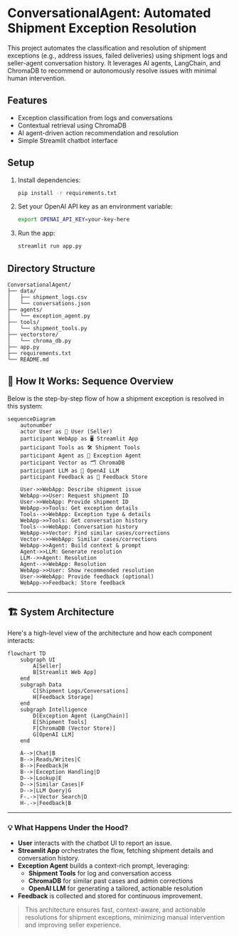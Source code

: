 # ConversationalAgent: Automated Shipment Exception Resolution

This project automates the classification and resolution of shipment exceptions (e.g., address issues, failed deliveries) using shipment logs and seller-agent conversation history. It leverages AI agents, LangChain, and ChromaDB to recommend or autonomously resolve issues with minimal human intervention.

## Features
- Exception classification from logs and conversations
- Contextual retrieval using ChromaDB
- AI agent-driven action recommendation and resolution
- Simple Streamlit chatbot interface

## Setup
1. Install dependencies:
   ```bash
   pip install -r requirements.txt
   ```
2. Set your OpenAI API key as an environment variable:
   ```bash
   export OPENAI_API_KEY=your-key-here
   ```
3. Run the app:
   ```bash
   streamlit run app.py
   ```

## Directory Structure
```
ConversationalAgent/
├── data/
│   ├── shipment_logs.csv
│   └── conversations.json
├── agents/
│   └── exception_agent.py
├── tools/
│   └── shipment_tools.py
├── vectorstore/
│   └── chroma_db.py
├── app.py
├── requirements.txt
└── README.md
```

## 🚦 How It Works: Sequence Overview

Below is the step-by-step flow of how a shipment exception is resolved in this system:

```mermaid
sequenceDiagram
    autonumber
    actor User as 👤 User (Seller)
    participant WebApp as 🖥️ Streamlit App
    participant Tools as 🛠️ Shipment Tools
    participant Agent as 🤖 Exception Agent
    participant Vector as 🗂️ ChromaDB
    participant LLM as 🧠 OpenAI LLM
    participant Feedback as 📝 Feedback Store

    User->>WebApp: Describe shipment issue
    WebApp->>User: Request shipment ID
    User->>WebApp: Provide shipment ID
    WebApp->>Tools: Get exception details
    Tools-->>WebApp: Exception type & details
    WebApp->>Tools: Get conversation history
    Tools-->>WebApp: Conversation history
    WebApp->>Vector: Find similar cases/corrections
    Vector-->>WebApp: Similar cases/corrections
    WebApp->>Agent: Build context & prompt
    Agent->>LLM: Generate resolution
    LLM-->>Agent: Resolution
    Agent-->>WebApp: Resolution
    WebApp->>User: Show recommended resolution
    User->>WebApp: Provide feedback (optional)
    WebApp->>Feedback: Store feedback
```

---

## 🏗️ System Architecture

Here's a high-level view of the architecture and how each component interacts:

```mermaid
flowchart TD
    subgraph UI
        A[Seller]
        B[Streamlit Web App]
    end
    subgraph Data
        C[Shipment Logs/Conversations]
        H[Feedback Storage]
    end
    subgraph Intelligence
        D[Exception Agent (LangChain)]
        E[Shipment Tools]
        F[ChromaDB (Vector Store)]
        G[OpenAI LLM]
    end

    A-->|Chat|B
    B-->|Reads/Writes|C
    B-->|Feedback|H
    B-->|Exception Handling|D
    D-->|Lookup|E
    D-->|Similar Cases|F
    D-->|LLM Query|G
    F-.->|Vector Search|D
    H-.->|Feedback|B
```

---

### 💡 What Happens Under the Hood?
- **User** interacts with the chatbot UI to report an issue.
- **Streamlit App** orchestrates the flow, fetching shipment details and conversation history.
- **Exception Agent** builds a context-rich prompt, leveraging:
  - **Shipment Tools** for log and conversation access
  - **ChromaDB** for similar past cases and admin corrections
  - **OpenAI LLM** for generating a tailored, actionable resolution
- **Feedback** is collected and stored for continuous improvement.

> This architecture ensures fast, context-aware, and actionable resolutions for shipment exceptions, minimizing manual intervention and improving seller experience. 